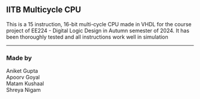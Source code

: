 ## IITB Multicycle CPU

This is a 15 instruction, 16-bit multi-cycle CPU made in VHDL for the course project of EE224 - Digital Logic Design in Autumn semester of 2024.
It has been thoroughly tested and all instructions work well in simulation

---
### Made by
Aniket Gupta  
Apoorv Goyal  
Matam Kushaal  
Shreya Nigam  
